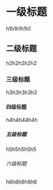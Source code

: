 # 一级标题
h1h1h1h1h1
## 二级标题
h2h2h2h2h2
### 三级标题
h3h3h3h3h3
#### 四级标题 
h4h4h44h4h
##### 五级标题
h5h5h5h5h5
###### 六级标题
h6h6h6h6h6


